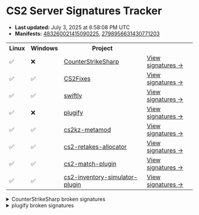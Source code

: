 # CS2 Server Signatures Tracker

* **Last updated:** July 3, 2025 at 6:58:08 PM UTC
* **Manifests:** [483260021415090225](https://steamdb.info/depot/2347771/history/?changeid=M:483260021415090225), [2798956631430771203](https://steamdb.info/depot/2347773/history/?changeid=M:2798956631430771203)

<table>
<tr><th>Linux</th><th>Windows</th><th>Project</th><th></th></tr><tr><td>✅</td><td>❌</td><td><a href="https://github.com/roflmuffin/CounterStrikeSharp">CounterStrikeSharp</a></td><td><a href="https://github.com/ianlucas/cs2-signatures/blob/main/.github/docs/CounterStrikeSharp.md">View signatures →</a></td></tr><tr><td>✅</td><td>✅</td><td><a href="https://github.com/Source2ZE/CS2Fixes">CS2Fixes</a></td><td><a href="https://github.com/ianlucas/cs2-signatures/blob/main/.github/docs/CS2Fixes.md">View signatures →</a></td></tr><tr><td>✅</td><td>✅</td><td><a href="https://github.com/swiftly-solution/swiftly">swiftly</a></td><td><a href="https://github.com/ianlucas/cs2-signatures/blob/main/.github/docs/swiftly.md">View signatures →</a></td></tr><tr><td>✅</td><td>❌</td><td><a href="https://github.com/untrustedmodders/plugify-source-2">plugify</a></td><td><a href="https://github.com/ianlucas/cs2-signatures/blob/main/.github/docs/plugify.md">View signatures →</a></td></tr><tr><td>✅</td><td>✅</td><td><a href="https://github.com/KZGlobalTeam/cs2kz-metamod">cs2kz-metamod</a></td><td><a href="https://github.com/ianlucas/cs2-signatures/blob/main/.github/docs/cs2kz-metamod.md">View signatures →</a></td></tr><tr><td>✅</td><td>✅</td><td><a href="https://github.com/yonilerner/cs2-retakes-allocator">cs2-retakes-allocator</a></td><td><a href="https://github.com/ianlucas/cs2-signatures/blob/main/.github/docs/cs2-retakes-allocator.md">View signatures →</a></td></tr><tr><td>✅</td><td>✅</td><td><a href="https://github.com/ianlucas/cs2-match-plugin">cs2-match-plugin</a></td><td><a href="https://github.com/ianlucas/cs2-signatures/blob/main/.github/docs/cs2-match-plugin.md">View signatures →</a></td></tr><tr><td>✅</td><td>✅</td><td><a href="https://github.com/ianlucas/cs2-inventory-simulator-plugin">cs2-inventory-simulator-plugin</a></td><td><a href="https://github.com/ianlucas/cs2-signatures/blob/main/.github/docs/cs2-inventory-simulator-plugin.md">View signatures →</a></td></tr></table>

<details>
  <summary>CounterStrikeSharp broken signatures</summary>

* <sub>✅Linux ❌Windows</sub> GiveNamedItem

</details>

<details>
  <summary>plugify broken signatures</summary>

* <sub>✅Linux ❌Windows</sub> CSource2Server::Init

</details>